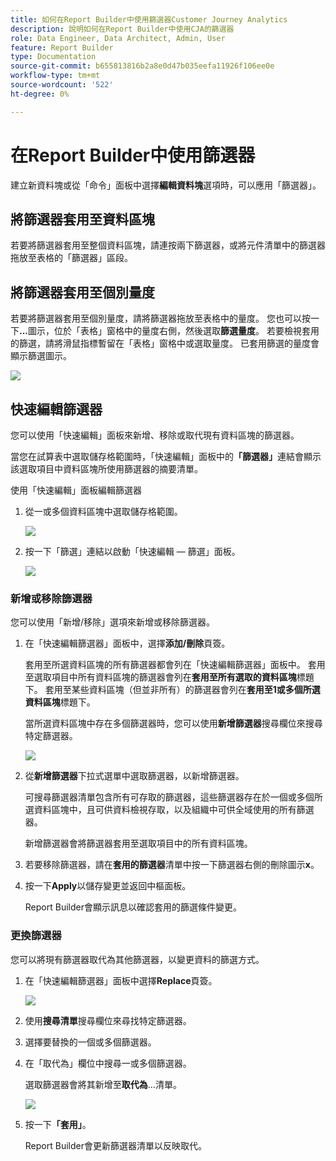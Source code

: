 ```yaml
---
title: 如何在Report Builder中使用篩選器Customer Journey Analytics
description: 說明如何在Report Builder中使用CJA的篩選器
role: Data Engineer, Data Architect, Admin, User
feature: Report Builder
type: Documentation
source-git-commit: b655813816b2a8e0d47b035eefa11926f106ee0e
workflow-type: tm+mt
source-wordcount: '522'
ht-degree: 0%

---
```



# 在Report Builder中使用篩選器

建立新資料塊或從「命令」面板中選擇&#x200B;**編輯資料塊**&#x200B;選項時，可以應用「篩選器」。

## 將篩選器套用至資料區塊

若要將篩選器套用至整個資料區塊，請連按兩下篩選器，或將元件清單中的篩選器拖放至表格的「篩選器」區段。

## 將篩選器套用至個別量度

若要將篩選器套用至個別量度，請將篩選器拖放至表格中的量度。 您也可以按一下&#x200B;**...**&#x200B;圖示，位於「表格」窗格中的量度右側，然後選取&#x200B;**篩選量度**。 若要檢視套用的篩選，請將滑鼠指標暫留在「表格」窗格中或選取量度。 已套用篩選的量度會顯示篩選圖示。

<!-- ![](./assets/image24.png) -->

![](./assets/filter_by.png)

## 快速編輯篩選器

您可以使用「快速編輯」面板來新增、移除或取代現有資料區塊的篩選器。

當您在試算表中選取儲存格範圍時，「快速編輯」面板中的&#x200B;**「篩選器」**&#x200B;連結會顯示該選取項目中資料區塊所使用篩選器的摘要清單。

使用「快速編輯」面板編輯篩選器

1. 從一或多個資料區塊中選取儲存格範圍。

   ![](./assets/select_multiple_dbs.png)

1. 按一下「篩選」連結以啟動「快速編輯 — 篩選」面板。

   ![](./assets/quick_edit_filters.png)

### 新增或移除篩選器

您可以使用「新增/移除」選項來新增或移除篩選器。

1. 在「快速編輯篩選器」面板中，選擇&#x200B;**添加/刪除**&#x200B;頁簽。

   套用至所選資料區塊的所有篩選器都會列在「快速編輯篩選器」面板中。 套用至選取項目中所有資料區塊的篩選器會列在&#x200B;**套用至所有選取的資料區塊**&#x200B;標題下。 套用至某些資料區塊（但並非所有）的篩選器會列在&#x200B;**套用至1或多個所選資料區塊**&#x200B;標題下。

   當所選資料區塊中存在多個篩選器時，您可以使用&#x200B;**新增篩選器**&#x200B;搜尋欄位來搜尋特定篩選器。

   ![](./assets/add_filter.png)

1. 從&#x200B;**新增篩選器**&#x200B;下拉式選單中選取篩選器，以新增篩選器。

   可搜尋篩選器清單包含所有可存取的篩選器，這些篩選器存在於一個或多個所選資料區塊中，且可供資料檢視存取，以及組織中可供全域使用的所有篩選器。

   新增篩選器會將篩選器套用至選取項目中的所有資料區塊。

1. 若要移除篩選器，請在&#x200B;**套用的篩選器**&#x200B;清單中按一下篩選器右側的刪除圖示&#x200B;**x**。

1. 按一下&#x200B;**Apply**&#x200B;以儲存變更並返回中樞面板。

   Report Builder會顯示訊息以確認套用的篩選條件變更。

### 更換篩選器

您可以將現有篩選器取代為其他篩選器，以變更資料的篩選方式。

1. 在「快速編輯篩選器」面板中選擇&#x200B;**Replace**&#x200B;頁簽。

   ![](./assets/replace_filter.png)

1. 使用&#x200B;**搜尋清單**&#x200B;搜尋欄位來尋找特定篩選器。

1. 選擇要替換的一個或多個篩選器。

1. 在「取代為」欄位中搜尋一或多個篩選器。

   選取篩選器會將其新增至&#x200B;**取代為**...清單。

   ![](./assets/replace_screen_new.png)

1. 按一下&#x200B;**「套用」**。

   Report Builder會更新篩選器清單以反映取代。
